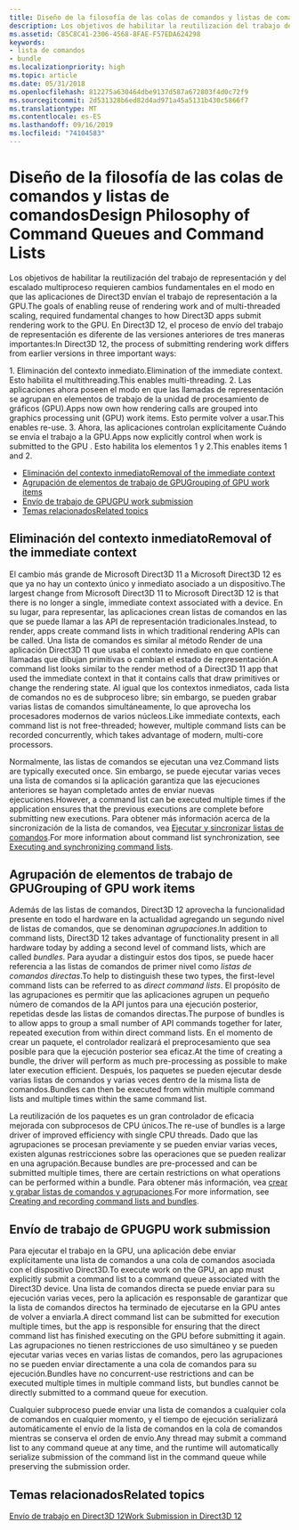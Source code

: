 ```yaml
---
title: Diseño de la filosofía de las colas de comandos y listas de comandos
description: Los objetivos de habilitar la reutilización del trabajo de representación y del escalado multiproceso requieren cambios fundamentales en el modo en que las aplicaciones de Direct3D envían el trabajo de representación a la GPU.
ms.assetid: C85C8C41-2306-4568-8FAE-F57EDA624298
keywords:
- lista de comandos
- bundle
ms.localizationpriority: high
ms.topic: article
ms.date: 05/31/2018
ms.openlocfilehash: 812275a630464dbe9137d587a672803f4d0c72f9
ms.sourcegitcommit: 2d531328b6ed82d4ad971a45a5131b430c5866f7
ms.translationtype: MT
ms.contentlocale: es-ES
ms.lasthandoff: 09/16/2019
ms.locfileid: "74104583"
---
```

# <a name="design-philosophy-of-command-queues-and-command-lists"></a><span data-ttu-id="8c96f-105">Diseño de la filosofía de las colas de comandos y listas de comandos</span><span class="sxs-lookup"><span data-stu-id="8c96f-105">Design Philosophy of Command Queues and Command Lists</span></span>

<span data-ttu-id="8c96f-106">Los objetivos de habilitar la reutilización del trabajo de representación y del escalado multiproceso requieren cambios fundamentales en el modo en que las aplicaciones de Direct3D envían el trabajo de representación a la GPU.</span><span class="sxs-lookup"><span data-stu-id="8c96f-106">The goals of enabling reuse of rendering work and of multi-threaded scaling, required fundamental changes to how Direct3D apps submit rendering work to the GPU.</span></span> <span data-ttu-id="8c96f-107">En Direct3D 12, el proceso de envío del trabajo de representación es diferente de las versiones anteriores de tres maneras importantes:</span><span class="sxs-lookup"><span data-stu-id="8c96f-107">In Direct3D 12, the process of submitting rendering work differs from earlier versions in three important ways:</span></span>

<dl> 1. <span data-ttu-id="8c96f-108">Eliminación del contexto inmediato.</span><span class="sxs-lookup"><span data-stu-id="8c96f-108">Elimination of the immediate context.</span></span> <span data-ttu-id="8c96f-109">Esto habilita el multithreading.</span><span class="sxs-lookup"><span data-stu-id="8c96f-109">This enables multi-threading.</span></span>  
2. <span data-ttu-id="8c96f-110">Las aplicaciones ahora poseen el modo en que las llamadas de representación se agrupan en elementos de trabajo de la unidad de procesamiento de gráficos (GPU).</span><span class="sxs-lookup"><span data-stu-id="8c96f-110">Apps now own how rendering calls are grouped into graphics processing unit (GPU) work items.</span></span> <span data-ttu-id="8c96f-111">Esto permite volver a usar.</span><span class="sxs-lookup"><span data-stu-id="8c96f-111">This enables re-use.</span></span>  
3. <span data-ttu-id="8c96f-112">Ahora, las aplicaciones controlan explícitamente Cuándo se envía el trabajo a la GPU.</span><span class="sxs-lookup"><span data-stu-id="8c96f-112">Apps now explicitly control when work is submitted to the GPU .</span></span> <span data-ttu-id="8c96f-113">Esto habilita los elementos 1 y 2.</span><span class="sxs-lookup"><span data-stu-id="8c96f-113">This enables items 1 and 2.</span></span>  
</dl>

-   [<span data-ttu-id="8c96f-114">Eliminación del contexto inmediato</span><span class="sxs-lookup"><span data-stu-id="8c96f-114">Removal of the immediate context</span></span>](#removal-of-the-immediate-context)
-   [<span data-ttu-id="8c96f-115">Agrupación de elementos de trabajo de GPU</span><span class="sxs-lookup"><span data-stu-id="8c96f-115">Grouping of GPU work items</span></span>](#grouping-of-gpu-work-items)
-   [<span data-ttu-id="8c96f-116">Envío de trabajo de GPU</span><span class="sxs-lookup"><span data-stu-id="8c96f-116">GPU work submission</span></span>](#gpu-work-submission)
-   [<span data-ttu-id="8c96f-117">Temas relacionados</span><span class="sxs-lookup"><span data-stu-id="8c96f-117">Related topics</span></span>](#related-topics)

## <a name="removal-of-the-immediate-context"></a><span data-ttu-id="8c96f-118">Eliminación del contexto inmediato</span><span class="sxs-lookup"><span data-stu-id="8c96f-118">Removal of the immediate context</span></span>

<span data-ttu-id="8c96f-119">El cambio más grande de Microsoft Direct3D 11 a Microsoft Direct3D 12 es que ya no hay un contexto único y inmediato asociado a un dispositivo.</span><span class="sxs-lookup"><span data-stu-id="8c96f-119">The largest change from Microsoft Direct3D 11 to Microsoft Direct3D 12 is that there is no longer a single, immediate context associated with a device.</span></span> <span data-ttu-id="8c96f-120">En su lugar, para representar, las aplicaciones crean listas de comandos en las que se puede llamar a las API de representación tradicionales.</span><span class="sxs-lookup"><span data-stu-id="8c96f-120">Instead, to render, apps create command lists in which traditional rendering APIs can be called.</span></span> <span data-ttu-id="8c96f-121">Una lista de comandos es similar al método Render de una aplicación Direct3D 11 que usaba el contexto inmediato en que contiene llamadas que dibujan primitivas o cambian el estado de representación.</span><span class="sxs-lookup"><span data-stu-id="8c96f-121">A command list looks similar to the render method of a Direct3D 11 app that used the immediate context in that it contains calls that draw primitives or change the rendering state.</span></span> <span data-ttu-id="8c96f-122">Al igual que los contextos inmediatos, cada lista de comandos no es de subproceso libre; sin embargo, se pueden grabar varias listas de comandos simultáneamente, lo que aprovecha los procesadores modernos de varios núcleos.</span><span class="sxs-lookup"><span data-stu-id="8c96f-122">Like immediate contexts, each command list is not free-threaded; however, multiple command lists can be recorded concurrently, which takes advantage of modern, multi-core processors.</span></span>

<span data-ttu-id="8c96f-123">Normalmente, las listas de comandos se ejecutan una vez.</span><span class="sxs-lookup"><span data-stu-id="8c96f-123">Command lists are typically executed once.</span></span> <span data-ttu-id="8c96f-124">Sin embargo, se puede ejecutar varias veces una lista de comandos si la aplicación garantiza que las ejecuciones anteriores se hayan completado antes de enviar nuevas ejecuciones.</span><span class="sxs-lookup"><span data-stu-id="8c96f-124">However, a command list can be executed multiple times if the application ensures that the previous executions are complete before submitting new executions.</span></span> <span data-ttu-id="8c96f-125">Para obtener más información acerca de la sincronización de la lista de comandos, vea [Ejecutar y sincronizar listas de comandos](executing-and-synchronizing-command-lists.md).</span><span class="sxs-lookup"><span data-stu-id="8c96f-125">For more information about command list synchronization, see [Executing and synchronizing command lists](executing-and-synchronizing-command-lists.md).</span></span>

## <a name="grouping-of-gpu-work-items"></a><span data-ttu-id="8c96f-126">Agrupación de elementos de trabajo de GPU</span><span class="sxs-lookup"><span data-stu-id="8c96f-126">Grouping of GPU work items</span></span>

<span data-ttu-id="8c96f-127">Además de las listas de comandos, Direct3D 12 aprovecha la funcionalidad presente en todo el hardware en la actualidad agregando un segundo nivel de listas de comandos, que se denominan *agrupaciones*.</span><span class="sxs-lookup"><span data-stu-id="8c96f-127">In addition to command lists, Direct3D 12 takes advantage of functionality present in all hardware today by adding a second level of command lists, which are called *bundles*.</span></span> <span data-ttu-id="8c96f-128">Para ayudar a distinguir estos dos tipos, se puede hacer referencia a las listas de comandos de primer nivel como *listas de comandos directas*.</span><span class="sxs-lookup"><span data-stu-id="8c96f-128">To help to distinguish these two types, the first-level command lists can be referred to as *direct command lists*.</span></span> <span data-ttu-id="8c96f-129">El propósito de las agrupaciones es permitir que las aplicaciones agrupen un pequeño número de comandos de la API juntos para una ejecución posterior, repetidas desde las listas de comandos directas.</span><span class="sxs-lookup"><span data-stu-id="8c96f-129">The purpose of bundles is to allow apps to group a small number of API commands together for later, repeated execution from within direct command lists.</span></span> <span data-ttu-id="8c96f-130">En el momento de crear un paquete, el controlador realizará el preprocesamiento que sea posible para que la ejecución posterior sea eficaz.</span><span class="sxs-lookup"><span data-stu-id="8c96f-130">At the time of creating a bundle, the driver will perform as much pre-processing as possible to make later execution efficient.</span></span> <span data-ttu-id="8c96f-131">Después, los paquetes se pueden ejecutar desde varias listas de comandos y varias veces dentro de la misma lista de comandos.</span><span class="sxs-lookup"><span data-stu-id="8c96f-131">Bundles can then be executed from within multiple command lists and multiple times within the same command list.</span></span>

<span data-ttu-id="8c96f-132">La reutilización de los paquetes es un gran controlador de eficacia mejorada con subprocesos de CPU únicos.</span><span class="sxs-lookup"><span data-stu-id="8c96f-132">The re-use of bundles is a large driver of improved efficiency with single CPU threads.</span></span> <span data-ttu-id="8c96f-133">Dado que las agrupaciones se procesan previamente y se pueden enviar varias veces, existen algunas restricciones sobre las operaciones que se pueden realizar en una agrupación.</span><span class="sxs-lookup"><span data-stu-id="8c96f-133">Because bundles are pre-processed and can be submitted multiple times, there are certain restrictions on what operations can be performed within a bundle.</span></span> <span data-ttu-id="8c96f-134">Para obtener más información, vea [crear y grabar listas de comandos y agrupaciones](recording-command-lists-and-bundles.md).</span><span class="sxs-lookup"><span data-stu-id="8c96f-134">For more information, see [Creating and recording command lists and bundles](recording-command-lists-and-bundles.md).</span></span>

## <a name="gpu-work-submission"></a><span data-ttu-id="8c96f-135">Envío de trabajo de GPU</span><span class="sxs-lookup"><span data-stu-id="8c96f-135">GPU work submission</span></span>

<span data-ttu-id="8c96f-136">Para ejecutar el trabajo en la GPU, una aplicación debe enviar explícitamente una lista de comandos a una cola de comandos asociada con el dispositivo Direct3D.</span><span class="sxs-lookup"><span data-stu-id="8c96f-136">To execute work on the GPU, an app must explicitly submit a command list to a command queue associated with the Direct3D device.</span></span> <span data-ttu-id="8c96f-137">Una lista de comandos directa se puede enviar para su ejecución varias veces, pero la aplicación es responsable de garantizar que la lista de comandos directos ha terminado de ejecutarse en la GPU antes de volver a enviarla.</span><span class="sxs-lookup"><span data-stu-id="8c96f-137">A direct command list can be submitted for execution multiple times, but the app is responsible for ensuring that the direct command list has finished executing on the GPU before submitting it again.</span></span> <span data-ttu-id="8c96f-138">Las agrupaciones no tienen restricciones de uso simultáneo y se pueden ejecutar varias veces en varias listas de comandos, pero las agrupaciones no se pueden enviar directamente a una cola de comandos para su ejecución.</span><span class="sxs-lookup"><span data-stu-id="8c96f-138">Bundles have no concurrent-use restrictions and can be executed multiple times in multiple command lists, but bundles cannot be directly submitted to a command queue for execution.</span></span>

<span data-ttu-id="8c96f-139">Cualquier subproceso puede enviar una lista de comandos a cualquier cola de comandos en cualquier momento, y el tiempo de ejecución serializará automáticamente el envío de la lista de comandos en la cola de comandos mientras se conserva el orden de envío.</span><span class="sxs-lookup"><span data-stu-id="8c96f-139">Any thread may submit a command list to any command queue at any time, and the runtime will automatically serialize submission of the command list in the command queue while preserving the submission order.</span></span>

## <a name="related-topics"></a><span data-ttu-id="8c96f-140">Temas relacionados</span><span class="sxs-lookup"><span data-stu-id="8c96f-140">Related topics</span></span>

<dl> <dt>

[<span data-ttu-id="8c96f-141">Envío de trabajo en Direct3D 12</span><span class="sxs-lookup"><span data-stu-id="8c96f-141">Work Submission in Direct3D 12</span></span>](command-queues-and-command-lists.md)
</dt> </dl>

 

 





